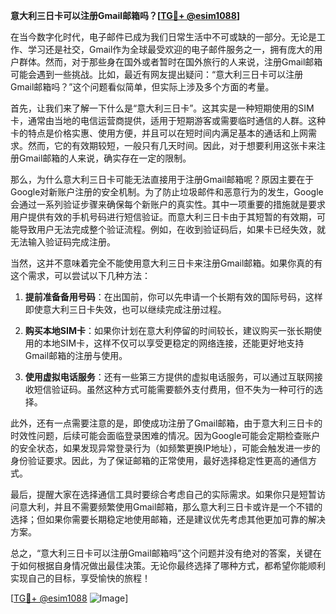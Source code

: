 **意大利三日卡可以注册Gmail邮箱吗？[[TG💪+ @esim1088](https://t.me/s/esim1088)]**

在当今数字化时代，电子邮件已成为我们日常生活中不可或缺的一部分。无论是工作、学习还是社交，Gmail作为全球最受欢迎的电子邮件服务之一，拥有庞大的用户群体。然而，对于那些身在国外或者暂时在国外旅行的人来说，注册Gmail邮箱可能会遇到一些挑战。比如，最近有网友提出疑问：“意大利三日卡可以注册Gmail邮箱吗？”这个问题看似简单，但实际上涉及多个方面的考量。

首先，让我们来了解一下什么是“意大利三日卡”。这其实是一种短期使用的SIM卡，通常由当地的电信运营商提供，适用于短期游客或需要临时通信的人群。这种卡的特点是价格实惠、使用方便，并且可以在短时间内满足基本的通话和上网需求。然而，它的有效期较短，一般只有几天时间。因此，对于想要利用这张卡来注册Gmail邮箱的人来说，确实存在一定的限制。

那么，为什么意大利三日卡可能无法直接用于注册Gmail邮箱呢？原因主要在于Google对新账户注册的安全机制。为了防止垃圾邮件和恶意行为的发生，Google会通过一系列验证步骤来确保每个新账户的真实性。其中一项重要的措施就是要求用户提供有效的手机号码进行短信验证。而意大利三日卡由于其短暂的有效期，可能导致用户无法完成整个验证流程。例如，在收到验证码后，如果卡已经失效，就无法输入验证码完成注册。

当然，这并不意味着完全不能使用意大利三日卡来注册Gmail邮箱。如果你真的有这个需求，可以尝试以下几种方法：

1. **提前准备备用号码**：在出国前，你可以先申请一个长期有效的国际号码，这样即使意大利三日卡失效，也可以继续完成注册过程。
   
2. **购买本地SIM卡**：如果你计划在意大利停留的时间较长，建议购买一张长期使用的本地SIM卡，这样不仅可以享受更稳定的网络连接，还能更好地支持Gmail邮箱的注册与使用。

3. **使用虚拟电话服务**：还有一些第三方提供的虚拟电话服务，可以通过互联网接收短信验证码。虽然这种方式可能需要额外支付费用，但不失为一种可行的选择。

此外，还有一点需要注意的是，即使成功注册了Gmail邮箱，由于意大利三日卡的时效性问题，后续可能会面临登录困难的情况。因为Google可能会定期检查账户的安全状态，如果发现异常登录行为（如频繁更换IP地址），可能会触发进一步的身份验证要求。因此，为了保证邮箱的正常使用，最好选择稳定性更高的通信方式。

最后，提醒大家在选择通信工具时要综合考虑自己的实际需求。如果你只是短暂访问意大利，并且不需要频繁使用Gmail邮箱，那么意大利三日卡或许是一个不错的选择；但如果你需要长期稳定地使用邮箱，还是建议优先考虑其他更加可靠的解决方案。

总之，“意大利三日卡可以注册Gmail邮箱吗”这个问题并没有绝对的答案，关键在于如何根据自身情况做出最佳决策。无论你最终选择了哪种方式，都希望你能顺利实现自己的目标，享受愉快的旅程！

[[TG💪+ @esim1088](https://t.me/s/esim1088) ![Image](https://i.postimg.cc/4NQfJmqS/Snipaste-2025-05-13-00-14-12.png)]
